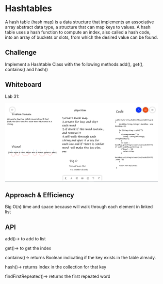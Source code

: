 # Hashtables
A hash table (hash map) is a data structure that implements an associative array abstract data type, a structure that can map keys to values.
A hash table uses a hash function to compute an index, also called a hash code, into an array of buckets or slots, from which the desired value can be found.


## Challenge
Implement a Hashtable Class with the following methods add(), get(), contains() and hash()

## Whiteboard
Lab 31:

![](c31.png)

## Approach & Efficiency
Big O(n) time and space because will walk through each element in linked list 
## API
add()-> to add to list


get()-> to get the index 


contains()-> returns Boolean indicating if the key exists in the table already.


hash()-> returns Index in the collection for that key

findFirstRepeated()-> returns the first repeated word
